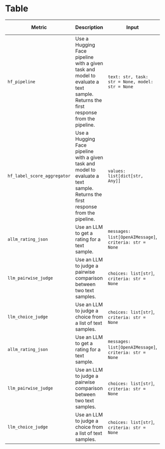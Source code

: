 

# Table

| Metric | Description | Input | Output | Default Settings |
| --- | --- | --- | --- | --- |
| `hf_pipeline` | Use a Hugging Face pipeline with a given task and model to evaluate a text sample. Returns the first response from the pipeline. | `text: str, task: str = None, model: str = None` | `response: Any` | None |
| `hf_label_score_aggregator` | Use a Hugging Face pipeline with a given task and model to evaluate a text sample. Returns the first response from the pipeline. | `values: list[dict[str, Any]]` | `response: dict[str, Any]` | None |
| `allm_rating_json` | Use an LLM to get a rating for a text sample. | `messages: list[OpenAIMessage]`, `criteria: str = None` | `rating: float` | None |
| `llm_pairwise_judge` | Use an LLM to judge a pairwise comparison between two text samples. | `choices: list[str]`, `criteria: str = None` | `best_choice: str`, `worst_choice: str` | None |
| `llm_choice_judge` | Use an LLM to judge a choice from a list of text samples. | `choices: list[str]`, `criteria: str = None` | `best_choice: str` | None |
| `allm_rating_json` | Use an LLM to get a rating for a text sample. | `messages: list[OpenAIMessage]`, `criteria: str = None` | `rating: float` | None |
| `llm_pairwise_judge` | Use an LLM to judge a pairwise comparison between two text samples. | `choices: list[str]`, `criteria: str = None` | `best_choice: str`, `worst_choice: str` | None |
| `llm_choice_judge` | Use an LLM to judge a choice from a list of text samples. | `choices: list[str]`, `criteria: str = None` | `best_choice: str` | None |